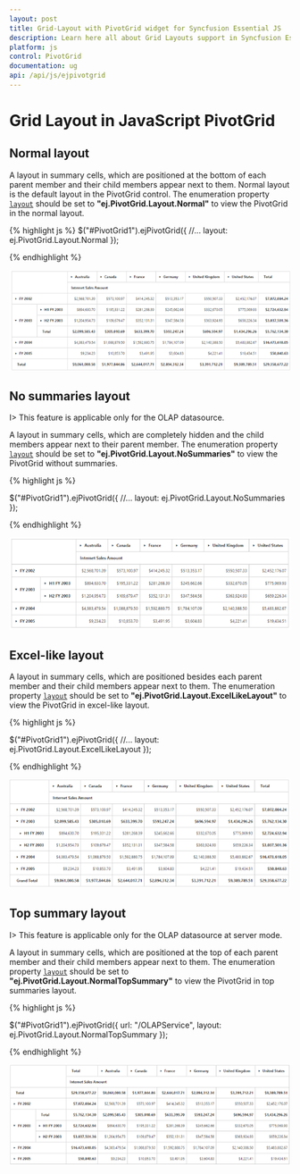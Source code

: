```yaml
---
layout: post
title: Grid-Layout with PivotGrid widget for Syncfusion Essential JS
description: Learn here all about Grid Layouts support in Syncfusion Essential JavaScript PivotGrid Control, and more.
platform: js
control: PivotGrid
documentation: ug
api: /api/js/ejpivotgrid
---
```


# Grid Layout in JavaScript PivotGrid

## Normal layout

A layout in summary cells, which are positioned at the bottom of each parent member and their child members appear next to them. Normal layout is the default layout in the PivotGrid control. The enumeration property [`layout`](/api/js/ejpivotgrid#members:layout) should be set to **"ej.PivotGrid.Layout.Normal"** to view the PivotGrid in the normal layout.

{% highlight js %}
	$("#PivotGrid1").ejPivotGrid({
      //...
     layout: ej.PivotGrid.Layout.Normal
});

{% endhighlight %}

![Normal layout in JavaScript pivot grid control](Grid-Layout_images/layout-normal.png)

## No summaries layout

I> This feature is applicable only for the OLAP datasource.

A layout in summary cells, which are completely hidden and the child members appear next to their parent member.  The enumeration property [`layout`](/api/js/ejpivotgrid#members:layout) should be set to **"ej.PivotGrid.Layout.NoSummaries"** to view the PivotGrid without summaries.

{% highlight js %}

$("#PivotGrid1").ejPivotGrid({
     //...
     layout: ej.PivotGrid.Layout.NoSummaries
});

{% endhighlight %}

![No summaries layout in JavaScript pivot grid control](Grid-Layout_images/layout-nosummary.png)

## Excel-like layout
A layout in summary cells, which are positioned besides each parent member and their child members appear next to them. The enumeration property [`layout`](/api/js/ejpivotgrid#members:layout) should be set to **"ej.PivotGrid.Layout.ExcelLikeLayout"** to view the PivotGrid in excel-like layout.

{% highlight js %}

$("#PivotGrid1").ejPivotGrid({
    //...
    layout: ej.PivotGrid.Layout.ExcelLikeLayout
});

{% endhighlight %}

![Excel like layout in JavaScript pivot grid control](Grid-Layout_images/layout-excel.png)

## Top summary layout

I> This feature is applicable only for the OLAP datasource at server mode.

A layout in summary cells, which are positioned at the top of each parent member and their child members appear next to them. The enumeration property [`layout`](/api/js/ejpivotgrid#members:layout) should be set to **"ej.PivotGrid.Layout.NormalTopSummary"** to view the PivotGrid in top summaries layout.

{% highlight js %}

$("#PivotGrid1").ejPivotGrid({
     url: "/OLAPService",
     layout: ej.PivotGrid.Layout.NormalTopSummary
});

{% endhighlight %}

![Top summary layout in JavaScript pivot grid control](Grid-Layout_images/layout-top.png)

